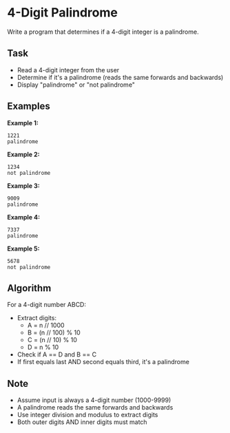 # 4-Digit Palindrome

Write a program that determines if a 4-digit integer is a palindrome.

## Task
- Read a 4-digit integer from the user
- Determine if it's a palindrome (reads the same forwards and backwards)
- Display "palindrome" or "not palindrome"

## Examples
**Example 1:**
```
1221
palindrome
```

**Example 2:**
```
1234
not palindrome
```

**Example 3:**
```
9009
palindrome
```

**Example 4:**
```
7337
palindrome
```

**Example 5:**
```
5678
not palindrome
```

## Algorithm
For a 4-digit number ABCD:
- Extract digits:
  - A = n // 1000
  - B = (n // 100) % 10
  - C = (n // 10) % 10
  - D = n % 10
- Check if A == D and B == C
- If first equals last AND second equals third, it's a palindrome

## Note
- Assume input is always a 4-digit number (1000-9999)
- A palindrome reads the same forwards and backwards
- Use integer division and modulus to extract digits
- Both outer digits AND inner digits must match